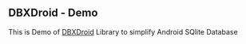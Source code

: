 DBXDroid - Demo
----------

This is Demo of <a href="https://github.com/adityakamble49/DBXDroid">DBXDroid</a> Library to simplify Android SQlite Database
